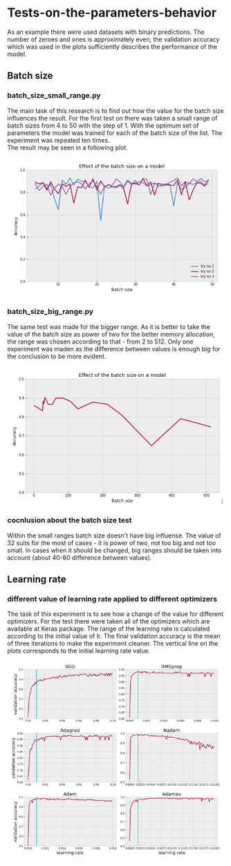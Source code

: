 # Tests-on-the-parameters-behavior

As an example there were used datasets with binary predictions. The number of zeroes and ones is approximately even, the validation accuracy which was used in the plots sufficiently describes the performance of the model.

## Batch size

### batch_size_small_range.py

The main task of this research is to find out how the value for the batch size influences the result. For the first test on there was taken a small range of batch sizes from 4 to 50 with the step of 1. With the optimum set of parameters the model was trained for each of the batch size of the list. The experiment was repeated ten times.
<br/>The result may be seen in a following plot.

![alt text](plots/batch_small_range.png)

### batch_size_big_range.py

The same test was made for the bigger range. As it is better to take the value of the batch size as power of two for the better memory allocation, the range was chosen according to that - from 2 to 512. Only one experiment was maden as the difference between values is enough big for the conclusion to be more evident.

![alt text](plots/batch_big_size.png)

### cocnlusion about the batch size test

Within the small ranges batch size doesn't have big influense. The value of 32 suits for the most of cases - it is power of two, not too big and not too small. In cases when it should be changed, big ranges should be taken into account (about 40-80 difference between values).

## Learning rate

### different value of learning rate applied to different optimizers

The task of this experiment is to see how a change of the value for different optimizers. For the test there were taken all of the optimizers which are available at Keras package. The range of the learning rate is calculated according to the initial value of lr. The final validation accuracy is the mean of three iterations to make the experiment cleaner. The vertical line on the plots corresponds to the initial learning rate value.

![alt text](plots/learning_rate.png)

